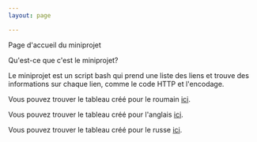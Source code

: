 ```yaml
---
layout: page

---
```


Page d'accueil du miniprojet


Qu'est-ce que c'est le miniprojet?

Le miniprojet est un script bash qui prend une liste des liens et trouve des informations sur chaque lien, comme le code HTTP et l'encodage. 

Vous pouvez trouver le tableau créé pour le roumain [ici](tableaux/tableau_roumain.html).

Vous pouvez trouver le tableau créé pour l'anglais [ici](tableaux/tableau_anglais.html).

Vous pouvez trouver le tableau créé pour le russe [ici](tableaux/tableau_russe.html).